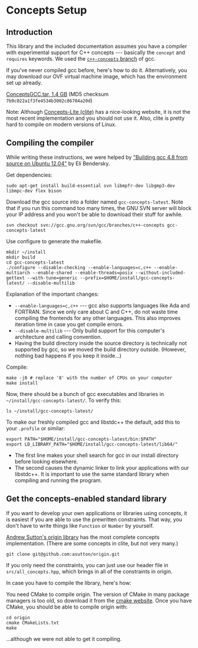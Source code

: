 # Concepts Setup

## Introduction

This library and the included documentation assumes you have a compiler with experimental support for C++ concepts --- basically the `concept` and `requires` keywords. We used the [`c++-concepts` branch](https://gcc.gnu.org/svn.html) of gcc.

If you've never compiled gcc before, here's how to do it. Alternatively, you may download our OVF virtual machine image, which has the environment set up already.

[ConceptsGCC.tar, 1.4 GB](http://files.kevinchen.co/ConceptsGCC.tar) (MD5 checksum `7b9c022a1f3fe4534b3002c86704a20d`)

Note: Although [Concepts-Lite (clite)](http://concepts.axiomatics.org/%7Eans/) has a nice-looking website, it is not the most recent implementation and you should not use it. Also, clite is pretty hard to compile on modern versions of Linux.

## Compiling the compiler

While writing these instructions, we were helped by ["Building gcc 4.8 from source on Ubuntu 12.04"](http://eli.thegreenplace.net/2014/01/16/building-gcc-4-8-from-source-on-ubunu-12-04) by Eli Bendersky.

Get dependencies:

    sudo apt-get install build-essential svn libmpfr-dev libgmp3-dev libmpc-dev flex bison

Download the gcc source into a folder named `gcc-concepts-latest`. Note that if you run this command too many times, the GNU SVN server will block your IP address and you won't be able to download their stuff for awhile.

    svn checkout svn://gcc.gnu.org/svn/gcc/branches/c++-concepts gcc-concepts-latest

Use configure to generate the makefile.

    mkdir ~/install
    mkdir build
    cd gcc-concepts-latest
    ./configure --disable-checking --enable-languages=c,c++ --enable-multiarch --enable-shared --enable-threads=posix --without-included-gettext --with-tune=generic --prefix=$HOME/install/gcc-concepts-latest/ --disable-multilib

Explanation of the important changes:

* `--enable-languages=c,c++` --- gcc also supports languages like Ada and FORTRAN. Since we only care about C and C++, do not waste time compiling the frontends for any other languages. This also improves iteration time in case you get compile errors.
* `--disable-multilib` --- Only build support for this computer's architecture and calling convention.
* Having the build directory inside the source directory is technically not supported by gcc, so we moved the build directory outside. (However, nothing bad happens if you keep it inside...)

Compile:

    make -j8 # replace '8' with the number of CPUs on your computer
    make install

Now, there should be a bunch of gcc executables and libraries in `~/install/gcc-concepts-latest/`. To verify this:

    ls ~/install/gcc-concepts-latest/

To make our freshly compiled gcc and libstdc++ the default, add this to your `.profile` or similar:

    export PATH="$HOME/install/gcc-concepts-latest/bin:$PATH"
    export LD_LIBRARY_PATH="$HOME/install/gcc-concepts-latest/lib64/"

- The first line makes your shell search for gcc in our install directory before looking elsewhere.
- The second causes the dynamic linker to link your applications with our libstdc++. It is important to use the same standard library when compiling and running the program.

## Get the concepts-enabled standard library

If you want to develop your own applications or libraries using concepts, it is easiest if you are able to use the prewritten constraints. That way, you don't have to write things like `Function` or `Number` by yourself.

[Andrew Sutton's origin library](https://github.com/asutton/origin) has the most complete concepts implementation. (There are some concepts in clite, but not very many.)

    git clone git@github.com:asutton/origin.git

If you only need the constraints, you can just use our header file in `src/all_concepts.hpp`, which brings in all of the constraints in origin.

In case you have to compile the library, here's how:

You need CMake to compile origin. The version of CMake in many package managers is too old, so download it from the [cmake website](http://www.cmake.org/download/). Once you have CMake, you should be able to compile origin with:

    cd origin
    cmake CMakeLists.txt
    make

...although we were not able to get it compiling.
